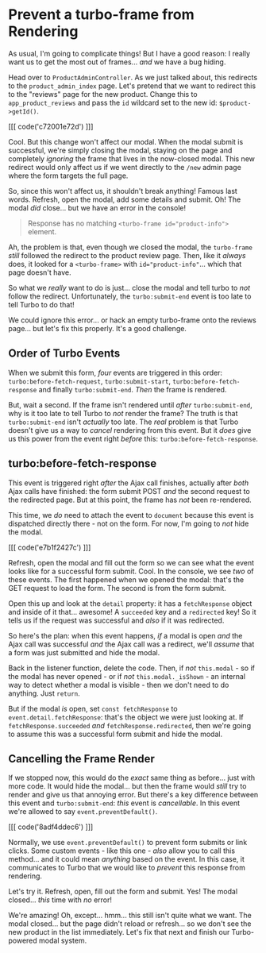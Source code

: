 # Prevent a turbo-frame from Rendering

As usual, I'm going to complicate things! But I have a good reason: I really
want us to get the most out of frames... *and* we have a bug hiding.

Head over to `ProductAdminController`. As we just talked about, this redirects to
the `product_admin_index` page. Let's pretend that we want to redirect this to the
"reviews" page for the new product. Change this to `app_product_reviews` and pass
the `id` wildcard set to the new id: `$product->getId()`.

[[[ code('c72001e72d') ]]]

Cool. But this change won't affect our modal. When the modal submit is successful,
we're simply closing the modal, staying on the page and completely *ignoring*
the frame that lives in the now-closed modal. This new redirect would only affect us
if we went directly to the `/new` admin page where the form targets the full page.

So, since this won't affect us, it shouldn't break anything! Famous last words.
Refresh, open the modal, add some details and submit. Oh! The modal *did* close...
but we have an error in the console!

> Response has no matching `<turbo-frame id="product-info">` element.

Ah, the problem is that, even though we closed the modal, the `turbo-frame`
*still* followed the redirect to the product review page. Then, like it *always*
does, it looked for a `<turbo-frame>` with `id="product-info"`... which that
page doesn't have.

So what we *really* want to do is just... close the modal and tell turbo to *not*
follow the redirect. Unfortunately, the `turbo:submit-end` event is too late to tell
Turbo to do that!

We could ignore this error... or hack an empty turbo-frame onto the reviews page...
but let's fix this properly. It's a good challenge.

## Order of Turbo Events

When we submit this form, *four* events are triggered in this order:
`turbo:before-fetch-request`, `turbo:submit-start`, `turbo:before-fetch-response`
and finally `turbo:submit-end`. *Then* the frame is rendered.

But, wait a second. If the frame isn't rendered until *after* `turbo:submit-end`,
why is it too late to tell Turbo to *not* render the frame? The truth is that
`turbo:submit-end` isn't *actually* too late. The *real* problem is that Turbo
doesn't give us a way to *cancel* rendering from this event. But it *does* give
us this power from the event right *before* this: `turbo:before-fetch-response`.

## turbo:before-fetch-response

This event is triggered right *after* the Ajax call finishes, actually after
*both* Ajax calls have finished: the form submit POST *and* the second request to
the redirected page. But at this point, the frame has *not* been re-rendered.

This time, we *do* need to attach the event to `document` because this event is
dispatched directly there - not on the form. For now, I'm going to *not* hide the
modal.

[[[ code('e7b1f2427c') ]]]

Refresh, open the modal and fill out the form so we can see what the event looks
like for a successful form submit. Cool. In the console, we see *two* of these
events. The first happened when we opened the modal: that's the GET request to
load the form. The second is from the form submit.

Open this up and look at the `detail` property: it has a `fetchResponse` object
and inside of it that... awesome! A `succeeded` key and a `redirected` key!
So it tells us if the request was successful and *also* if it was redirected.

So here's the plan: when this event happens, *if* a modal is open *and* the Ajax
call was successful *and* the Ajax call was a redirect, we'll *assume* that a form
was just submitted and hide the modal.

Back in the listener function, delete the code. Then, if *not* `this.modal` - so
if the modal has never opened - or if *not* `this.modal._isShown` - an internal way
to detect whether a modal is visible - then we don't need to do anything.
Just `return`.

But if the modal *is* open, set `const fetchResponse` to `event.detail.fetchResponse`:
that's the object we were just looking at. If `fetchResponse.succeeded` *and*
`fetchResponse.redirected`, then we're going to assume this was a successful form
submit and hide the modal.

## Cancelling the Frame Render

If we stopped now, this would do the *exact* same thing as before... just with
more code. It would hide the modal... but then the frame would *still* try to render
and give us that annoying error. But there's a key difference between this event
and `turbo:submit-end`: *this* event is *cancellable*. In this event we're allowed
to say `event.preventDefault()`.

[[[ code('8adf4ddec6') ]]]

Normally, we use `event.preventDefault()` to prevent form submits or link
clicks. Some custom events - like this one - *also* allow you to call this method...
and it could mean *anything* based on the event. In this case, it communicates to
Turbo that we would like to *prevent* this response from rendering.

Let's try it. Refresh, open, fill out the form and submit. Yes! The modal closed...
*this* time with *no* error!

We're amazing! Oh, except... hmm... this still isn't quite what we want. The
modal closed... but the page didn't reload or refresh... so we don't see the
new product in the list immediately. Let's fix that next and finish our
Turbo-powered modal system.
